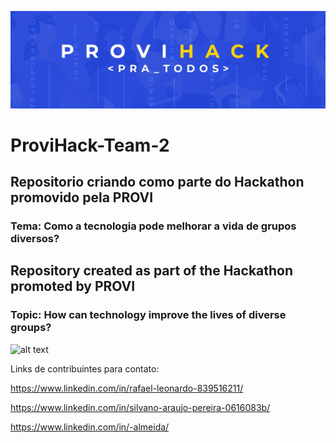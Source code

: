 ![provi_hack](./provi_hack.jpg)

# ProviHack-Team-2

## Repositorio criando como parte do Hackathon promovido pela PROVI

### Tema: Como a tecnologia pode melhorar a vida de grupos diversos? ###



## Repository created as part of the Hackathon promoted by PROVI ##

### Topic: How can technology improve the lives of diverse groups? ###


<img src="https://user-images.githubusercontent.com/73404432/143801291-95d764c4-2472-4c89-90c8-84270e34452e.png" alt="alt text" width="50" height="50">

Links de contribuintes para contato:

https://www.linkedin.com/in/rafael-leonardo-839516211/

https://www.linkedin.com/in/silvano-araujo-pereira-0616083b/

https://www.linkedin.com/in/-almeida/


